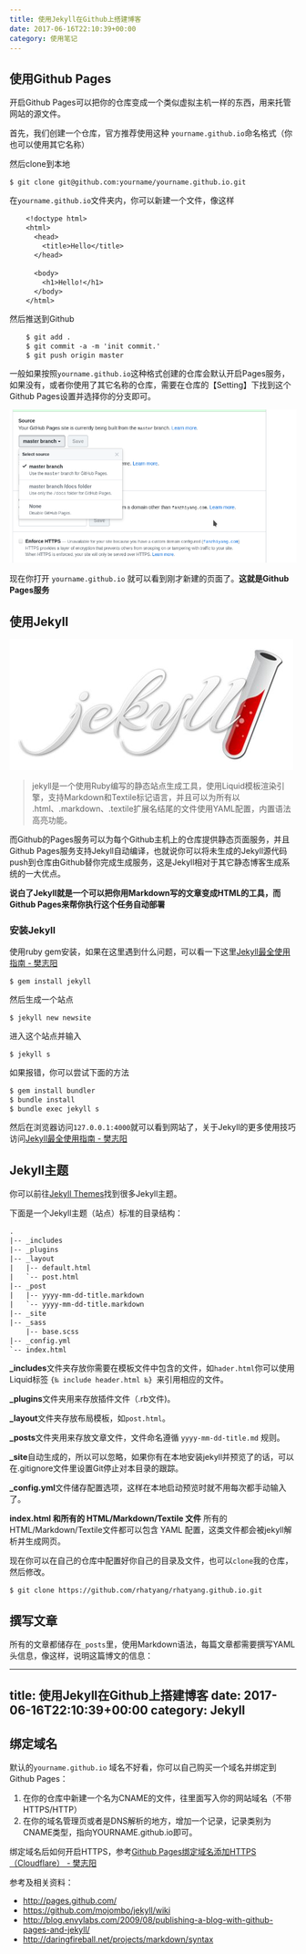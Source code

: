```yaml
---
title: 使用Jekyll在Github上搭建博客
date: 2017-06-16T22:10:39+00:00
category: 使用笔记
---
```


## 使用Github Pages

开启Github Pages可以把你的仓库变成一个类似虚拟主机一样的东西，用来托管网站的源文件。

首先，我们创建一个仓库，官方推荐使用这种 `yourname.github.io`命名格式（你也可以使用其它名称）

然后clone到本地

```
$ git clone git@github.com:yourname/yourname.github.io.git
```

在`yourname.github.io`文件夹内，你可以新建一个文件，像这样
```
    <!doctype html>
    <html>
      <head>
        <title>Hello</title>
      </head>

      <body>
        <h1>Hello!</h1>
      </body>
    </html>
```

然后推送到Github

```
    $ git add .
    $ git commit -a -m 'init commit.'
    $ git push origin master
```

一般如果按照`yourname.github.io`这种格式创建的仓库会默认开启Pages服务，如果没有，或者你使用了其它名称的仓库，需要在仓库的【Setting】下找到这个Github Pages设置并选择你的分支即可。

![](/pics/2017/11/Screenshot_20171102_104929.png)

现在你打开 `yourname.github.io` 就可以看到刚才新建的页面了。**这就是Github Pages服务**

## 使用Jekyll

![](/pics/2017/11/a3861d0800a231783e7ae74a2815132e.png)

> jekyll是一个使用Ruby编写的静态站点生成工具，使用Liquid模板渲染引擎，支持Markdown和Textile标记语言，并且可以为所有以 .html、.markdown、.textile扩展名结尾的文件使用YAML配置，内置语法高亮功能。

而Github的Pages服务可以为每个Github主机上的仓库提供静态页面服务，并且Github Pages服务支持Jekyll自动编译，也就说你可以将未生成的Jekyll源代码push到仓库由Github替你完成生成服务，这是Jekyll相对于其它静态博客生成系统的一大优点。

**说白了Jekyll就是一个可以把你用Markdown写的文章变成HTML的工具，而Github Pages来帮你执行这个任务自动部署**


### 安装Jekyll

使用ruby gem安装，如果在这里遇到什么问题，可以看一下这里[Jekyll最全使用指南 - 樊志阳](https://fanzhiyang.com/blog/jekyll/)

```
$ gem install jekyll
```

然后生成一个站点

```
$ jekyll new newsite
```

进入这个站点并输入

```
$ jekyll s
```

如果报错，你可以尝试下面的方法

```
$ gem install bundler
$ bundle install
$ bundle exec jekyll s
```

然后在浏览器访问`127.0.0.1:4000`就可以看到网站了，关于Jekyll的更多使用技巧访问[Jekyll最全使用指南 - 樊志阳](https://fanzhiyang.com/blog/jekyll/)

## Jekyll主题

你可以前往[Jekyll Themes](http://jekyllthemes.org/)找到很多Jekyll主题。

下面是一个Jekyll主题（站点）标准的目录结构：

```
.
|-- _includes
|-- _plugins 
|-- _layout 
|   |-- default.html
|   `-- post.html
|-- _post
|   |-- yyyy-mm-dd-title.markdown
|   `-- yyyy-mm-dd-title.markdown
|-- _site
|-- _sass
    |-- base.scss
|-- _config.yml
`-- index.html
```

**_includes**文件夹存放你需要在模板文件中包含的文件，如`hader.html`你可以使用Liquid标签 `{‰ include header.html ‰} `来引用相应的文件。

**_plugins**文件夹用来存放插件文件（.rb文件)。

**_layout**文件夹存放布局模板，如`post.html`。

**_posts**文件夹用来存放文章文件，文件命名遵循 `yyyy-mm-dd-title.md` 规则。

**_site**自动生成的，所以可以忽略，如果你有在本地安装jekyll并预览了的话，可以在.gitignore文件里设置Git停止对本目录的跟踪。

**_config.yml**文件储存配置选项，这样在本地启动预览时就不用每次都手动输入了。

**index.html 和所有的 HTML/Markdown/Textile 文件** 所有的HTML/Markdown/Textile文件都可以包含 YAML 配置，这类文件都会被jekyll解析并生成网页。

现在你可以在自己的仓库中配置好你自己的目录及文件，也可以`clone`我的仓库，然后修改。

```
$ git clone https://github.com/rhatyang/rhatyang.github.io.git
```

## 撰写文章

所有的文章都储存在`_posts`里，使用Markdown语法，每篇文章都需要撰写YAML头信息，像这样，说明这篇博文的信息：

---
title: 使用Jekyll在Github上搭建博客
date: 2017-06-16T22:10:39+00:00
category: Jekyll
---

## 绑定域名

默认的`yourname.github.io` 域名不好看，你可以自己购买一个域名并绑定到Github Pages：

1. 在你的仓库中新建一个名为CNAME的文件，往里面写入你的网站域名（不带HTTPS/HTTP）
2. 在你的域名管理页或者是DNS解析的地方，增加一个记录，记录类别为CNAME类型，指向YOURNAME.github.io即可。

绑定域名后如何开启HTTPS，参考[Github Pages绑定域名添加HTTPS（Cloudflare） - 樊志阳](https://fanzhiyang.com/blog/github-pages-cloudflare-ssl/)

参考及相关资料：

* <http://pages.github.com/>
* <https://github.com/mojombo/jekyll/wiki>
* <http://blog.envylabs.com/2009/08/publishing-a-blog-with-github-pages-and-jekyll/>
* <http://daringfireball.net/projects/markdown/syntax>